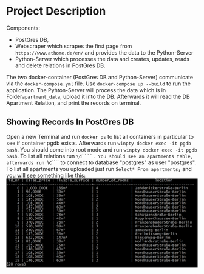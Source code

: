 # Project Description
Components: 
- PostGres DB, 
- Webscraper which scrapes the first page from ```https://www.athome.de/en/``` and provides the data to the Python-Server
- Python-Server which processes the data and creates, updates, reads and delete relations in PostGres DB.

The two docker-container (PostGres DB and Python-Server) communicate via the ```docker-compose.yml``` file. Use ```docker-compose up --build``` to run the application. 
The Pyhton-Server will process the data which is in Folder```apartment_data```, upload it into the DB. Afterwards it will read the DB Apartment Relation, and print the records on terminal.

## Showing Records In PostGres DB
Open a new Terminal and run ```docker ps``` to list all containers in particular to see if container pgdb exists. Afterwards run ```winpty docker exec -it pgdb bash```. You should come into root mode and run ```winpty docker exec -it pgdb bash```. To list all relations run ```\d````. You should see an apartments table, afterwards run ```\c```` to connect to database "postgres" as user "postgres". To list all apartments you uploaded just run ```Select* From apartments;``` and you will see something like this: ![](images/db_records.png)
